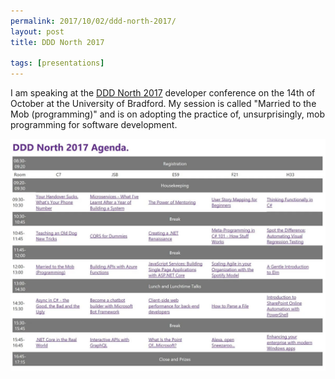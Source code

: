 ```yaml
---
permalink: 2017/10/02/ddd-north-2017/
layout: post
title: DDD North 2017

tags: [presentations]
---
```


I am speaking at the <a href="http://dddnorth.co.uk/">DDD North 2017</a> developer conference
on the 14th of October at the University of Bradford. My session is called "Married to the Mob (programming)"
and is on adopting the practice of, unsurprisingly, mob programming for software development.

<img src="/img/posts/dddnorth-2017/dddnorth-2017-programme.webp" alt="programme" class="u-max-full-width" />
